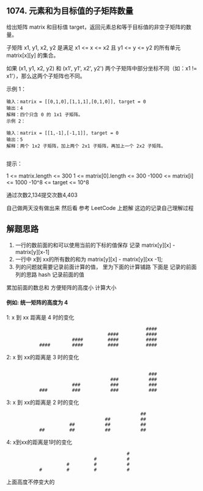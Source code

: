 ## 1074. 元素和为目标值的子矩阵数量

给出矩阵 matrix 和目标值 target，返回元素总和等于目标值的非空子矩阵的数量。

子矩阵 x1, y1, x2, y2 是满足 x1 <= x <= x2 且 y1 <= y <= y2 的所有单元 matrix[x][y] 的集合。

如果 (x1, y1, x2, y2) 和 (x1', y1', x2', y2') 两个子矩阵中部分坐标不同（如：x1 != x1'），那么这两个子矩阵也不同。



示例 1：


``` 
输入：matrix = [[0,1,0],[1,1,1],[0,1,0]], target = 0
输出：4
解释：四个只含 0 的 1x1 子矩阵。
示例 2：

输入：matrix = [[1,-1],[-1,1]], target = 0
输出：5
解释：两个 1x2 子矩阵，加上两个 2x1 子矩阵，再加上一个 2x2 子矩阵。


```

提示：

1 <= matrix.length <= 300
1 <= matrix[0].length <= 300
-1000 <= matrix[i] <= 1000
-10^8 <= target <= 10^8

通过次数2,134提交次数4,403




自己做两天没有做出来 然后看 参考 LeetCode 上题解 这边的记录自己理解过程

## 解题思路

1. 一行的数前面的和可以使用当前的下标的值保存 记录 matrix[y][x] - matrix[y][x-1]
2. 一行中 x到 xx的所有数的和为 matrix[y][x] - matrix[y][xx -1];
3. 列的问题就需要记录前面计算的值， 里为下面的计算铺路 下面是 记录的前面列的思路 hash 记录前面的值


累加前面的数总和 方便矩阵的高度小 计算大小

#### 例如: 统一矩阵的高度为 4

1: x 到 xx 距离是 4 时的变化

``` 
                                                   ####      
                                     ####          ####
                        ####         ####          ####
            ####        ####         ####          ####

```

             
2: x 到 xx的距离是 3 时的变化

``` 

                                                    ###
                                      ###           ###
                        ###           ###           ###
            ###         ###           ###           ###
```

3: x 到 xx的距离是 2 时的变化


``` 
                                                 ##
                                    ##           ##
                       ##           ##           ##
            ##         ##           ##           ##
```

4: x到xx的距离是1时的变化

``` 
                                            #
                                #           #
                      #         #           #
            #         #         #           #
```

上面高度不停变大的
